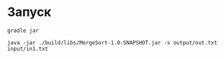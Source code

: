 # **Запуск**

`gradle jar`

`java -jar ./build/libs/MergeSort-1.0-SNAPSHOT.jar -s output/out.txt input/in1.txt`





